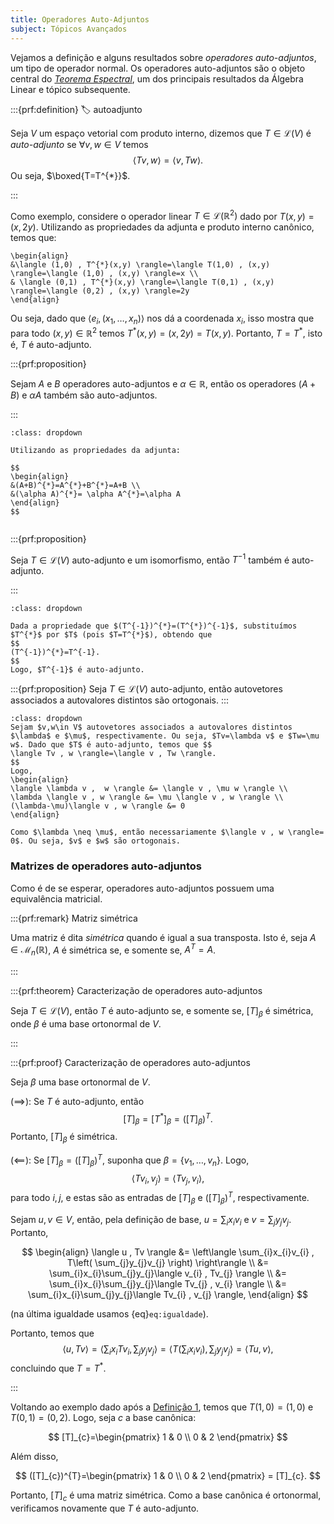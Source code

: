 ```yaml
---
title: Operadores Auto-Adjuntos
subject: Tópicos Avançados
---
```


Vejamos a definição e alguns resultados sobre *operadores auto-adjuntos*, um tipo de operador normal. Os operadores auto-adjuntos são o objeto central do [*Teorema Espectral*](teorema-espectral.md), um dos principais resultados da Álgebra Linear e tópico subsequente.

:::{prf:definition}
:label: autoadjunto

Seja $V$ um espaço vetorial com produto interno, dizemos que $T\in \mathcal{L}(V)$ é *auto-adjunto* se $\forall v,w\in V$ temos
$$
\langle Tv , w \rangle=\langle v , Tw \rangle.
$$
Ou seja, $\boxed{T=T^{*}}$.

:::

Como exemplo, considere o operador linear $T\in \mathcal{L}(\mathbb{R}^{2})$ dado por $T(x,y)=(x,2y)$. Utilizando as propriedades da adjunta e produto interno canônico, temos que:

```{math}
\begin{align}
&\langle (1,0) , T^{*}(x,y) \rangle=\langle T(1,0) , (x,y) \rangle=\langle (1,0) , (x,y) \rangle=x \\
& \langle (0,1) , T^{*}(x,y) \rangle=\langle T(0,1) , (x,y) \rangle=\langle (0,2) , (x,y) \rangle=2y
\end{align}
```

Ou seja, dado que $\langle e_{i} , (x_{1},\dots,x_{n}) \rangle$ nos dá a coordenada $x_{i}$, isso mostra que para todo $(x,y)\in \mathbb{R}^{2}$ temos $T^{*}(x,y)=(x,2y)=T(x,y)$. Portanto, $T=T^{*}$, isto é, $T$ é auto-adjunto.

:::{prf:proposition}

Sejam $A$ e $B$ operadores auto-adjuntos e $\alpha \in \mathbb{R}$, então os operadores $(A+B)$ e $\alpha A$ também são auto-adjuntos.

:::

```{admonition} Demonstração
:class: dropdown

Utilizando as propriedades da adjunta:

$$
\begin{align}
&(A+B)^{*}=A^{*}+B^{*}=A+B \\
&(\alpha A)^{*}= \alpha A^{*}=\alpha A
\end{align}
$$


```

:::{prf:proposition}

Seja $T\in \mathcal{L}(V)$ auto-adjunto e um isomorfismo, então $T^{-1}$ também é auto-adjunto.

:::

```{admonition} Demonstração
:class: dropdown

Dada a propriedade que $(T^{-1})^{*}=(T^{*})^{-1}$, substituímos $T^{*}$ por $T$ (pois $T=T^{*}$), obtendo que
$$
(T^{-1})^{*}=T^{-1}.
$$
Logo, $T^{-1}$ é auto-adjunto.

```

:::{prf:proposition}
Seja $T \in \mathcal{L}(V)$ auto-adjunto, então autovetores associados a autovalores distintos são ortogonais.
:::

```{admonition} Demonstração
:class: dropdown
Sejam $v,w\in V$ autovetores associados a autovalores distintos $\lambda$ e $\mu$, respectivamente. Ou seja, $Tv=\lambda v$ e $Tw=\mu w$. Dado que $T$ é auto-adjunto, temos que $$
\langle Tv , w \rangle=\langle v , Tw \rangle.
$$
Logo, 
\begin{align}
\langle \lambda v ,  w \rangle &= \langle v , \mu w \rangle \\
\lambda \langle v , w \rangle &= \mu \langle v , w \rangle \\
(\lambda-\mu)\langle v , w \rangle &= 0
\end{align}

Como $\lambda \neq \mu$, então necessariamente $\langle v , w \rangle= 0$. Ou seja, $v$ e $w$ são ortogonais.
```

### Matrizes de operadores auto-adjuntos

Como é de se esperar, operadores auto-adjuntos possuem uma equivalência matricial.

:::{prf:remark} Matriz simétrica

Uma matriz é dita *simétrica* quando é igual a sua transposta. Isto é, seja $A \in \mathcal{M}_{n}(\mathbb{R})$, $A$ é simétrica se, e somente se, $A^{T}=A$.

:::

:::{prf:theorem} Caracterização de operadores auto-adjuntos

Seja $T\in \mathcal{L}(V)$, então $T$ é auto-adjunto se, e somente se, $[T]_\beta$ é simétrica, onde $\beta$ é uma base ortonormal de $V$.

:::

:::{prf:proof} Caracterização de operadores auto-adjuntos

Seja $\beta$ uma base ortonormal de $V$.

$(\implies):$ Se $T$ é auto-adjunto, então
$$
[T]_{\beta}=[T^{*}]_{\beta}=([T]_{\beta})^{T}.
$$
Portanto, $[T]_{\beta}$ é simétrica.

$(\impliedby):$ Se $[T]_{\beta}=([T]_{\beta})^{T}$, suponha que $\beta = \{ v_{1},\dots,v_{n} \}$. Logo, 
$$
\langle Tv_{i} , v_{j} \rangle=\langle Tv_{j} , v_{i} \rangle,
\label{eq:igualdade}
$$
para todo $i,j$, e estas são as entradas de $[T]_\beta$ e $([T]_{\beta})^{T}$, respectivamente.

Sejam $u,v\in V$, então, pela definição de base, $u=\sum_{i}x_{i}v_{i}$ e $v=\sum_{j}y_{j}v_{j}$. Portanto,

$$
\begin{align}
\langle u , Tv \rangle &= \left\langle  \sum_{i}x_{i}v_{i} , T\left( \sum_{j}y_{j}v_{j} \right)  \right\rangle \\
 &= \sum_{i}x_{i}\sum_{j}y_{j}\langle v_{i} , Tv_{j} \rangle \\
&= \sum_{i}x_{i}\sum_{j}y_{j}\langle Tv_{j} , v_{i} \rangle \\
&= \sum_{i}x_{i}\sum_{j}y_{j}\langle Tv_{i} , v_{j} \rangle,
\end{align} $$

(na última igualdade usamos {eq}`eq:igualdade`).

Portanto, temos que 
$$
\langle u , Tv \rangle=\left\langle  \sum_{i}x_{i}Tv_{i} , \sum_{j}y_{j}v_{j}  \right\rangle=\left\langle  T\left( \sum_{i}x_{i}v_{i} \right) , \sum_{j}y_{j}v_{j}  \right\rangle=\langle Tu , v \rangle,
$$
concluindo que $T=T^{*}$.

:::

Voltando ao exemplo dado após a [Definição 1](#autoadjunto), temos que $T(1,0)=(1,0)$ e $T(0,1)=(0,2)$. Logo, seja $c$ a base canônica:

$$
[T]_{c}=\begin{pmatrix}
1 & 0 \\
0 & 2
\end{pmatrix}
$$

Além disso,

$$
([T]_{c})^{T}=\begin{pmatrix}
1 & 0 \\
0 & 2
\end{pmatrix} = [T]_{c}.
$$

Portanto, $[T]_{c}$ é uma matriz simétrica. Como a base canônica é ortonormal, verificamos novamente que $T$ é auto-adjunto.
